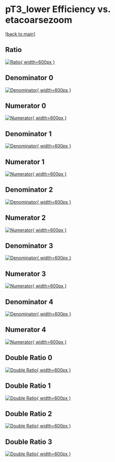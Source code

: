 # pT3_lower Efficiency vs. etacoarsezoom

[[back to main](./)]



## Ratio

[![Ratio](../mtv/var/pT3_lower_vtr_321_1_eff_etacoarsezoom.png){ width=600px }](../mtv/var/pT3_lower_vtr_321_1_eff_etacoarsezoom.pdf)

## Denominator 0

[![Denominator](../mtv/den/pT3_lower_vtr_321_1_eff_etacoarsezoom_den0.png){ width=600px }](../mtv/den/pT3_lower_vtr_321_1_eff_etacoarsezoom_den0.pdf)

## Numerator 0

[![Numerator](../mtv/num/pT3_lower_vtr_321_1_eff_etacoarsezoom_num0.png){ width=600px }](../mtv/num/pT3_lower_vtr_321_1_eff_etacoarsezoom_num0.pdf)

## Denominator 1

[![Denominator](../mtv/den/pT3_lower_vtr_321_1_eff_etacoarsezoom_den1.png){ width=600px }](../mtv/den/pT3_lower_vtr_321_1_eff_etacoarsezoom_den1.pdf)

## Numerator 1

[![Numerator](../mtv/num/pT3_lower_vtr_321_1_eff_etacoarsezoom_num1.png){ width=600px }](../mtv/num/pT3_lower_vtr_321_1_eff_etacoarsezoom_num1.pdf)

## Denominator 2

[![Denominator](../mtv/den/pT3_lower_vtr_321_1_eff_etacoarsezoom_den2.png){ width=600px }](../mtv/den/pT3_lower_vtr_321_1_eff_etacoarsezoom_den2.pdf)

## Numerator 2

[![Numerator](../mtv/num/pT3_lower_vtr_321_1_eff_etacoarsezoom_num2.png){ width=600px }](../mtv/num/pT3_lower_vtr_321_1_eff_etacoarsezoom_num2.pdf)

## Denominator 3

[![Denominator](../mtv/den/pT3_lower_vtr_321_1_eff_etacoarsezoom_den3.png){ width=600px }](../mtv/den/pT3_lower_vtr_321_1_eff_etacoarsezoom_den3.pdf)

## Numerator 3

[![Numerator](../mtv/num/pT3_lower_vtr_321_1_eff_etacoarsezoom_num3.png){ width=600px }](../mtv/num/pT3_lower_vtr_321_1_eff_etacoarsezoom_num3.pdf)

## Denominator 4

[![Denominator](../mtv/den/pT3_lower_vtr_321_1_eff_etacoarsezoom_den4.png){ width=600px }](../mtv/den/pT3_lower_vtr_321_1_eff_etacoarsezoom_den4.pdf)

## Numerator 4

[![Numerator](../mtv/num/pT3_lower_vtr_321_1_eff_etacoarsezoom_num4.png){ width=600px }](../mtv/num/pT3_lower_vtr_321_1_eff_etacoarsezoom_num4.pdf)

## Double Ratio 0

[![Double Ratio](../mtv/ratio/pT3_lower_vtr_321_1_eff_etacoarsezoom_ratio0.png){ width=600px }](../mtv/ratio/pT3_lower_vtr_321_1_eff_etacoarsezoom_ratio0.pdf)

## Double Ratio 1

[![Double Ratio](../mtv/ratio/pT3_lower_vtr_321_1_eff_etacoarsezoom_ratio1.png){ width=600px }](../mtv/ratio/pT3_lower_vtr_321_1_eff_etacoarsezoom_ratio1.pdf)

## Double Ratio 2

[![Double Ratio](../mtv/ratio/pT3_lower_vtr_321_1_eff_etacoarsezoom_ratio2.png){ width=600px }](../mtv/ratio/pT3_lower_vtr_321_1_eff_etacoarsezoom_ratio2.pdf)

## Double Ratio 3

[![Double Ratio](../mtv/ratio/pT3_lower_vtr_321_1_eff_etacoarsezoom_ratio3.png){ width=600px }](../mtv/ratio/pT3_lower_vtr_321_1_eff_etacoarsezoom_ratio3.pdf)

